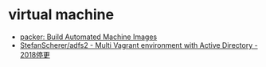 # virtual machine

* [packer: Build Automated Machine Images](https://www.packer.io)
* [StefanScherer/adfs2 - Multi Vagrant environment with Active Directory - 2018停更](https://github.com/StefanScherer/adfs2)
